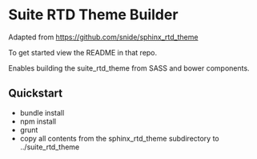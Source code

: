 Suite RTD Theme Builder
========================

Adapted from https://github.com/snide/sphinx_rtd_theme

To get started view the README in that repo.

Enables building the suite_rtd_theme from SASS and bower components.

Quickstart
-----------

* bundle install 
* npm install
* grunt
* copy all contents from the sphinx_rtd_theme subdirectory to ../suite_rtd_theme
